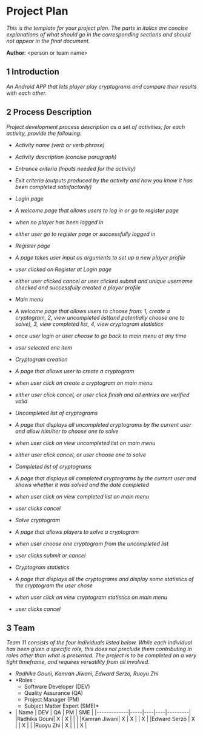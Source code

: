 # Project Plan

*This is the template for your project plan. The parts in italics are concise explanations of what should go in the corresponding sections and should not appear in the final document.*

**Author**: \<person or team name\>

## 1 Introduction

*An Android APP that lets player play cryptograms and compare their results with each other.*

## 2 Process Description

*Project development process description as a set of activities; for each activity, provide the following:*

- *Activity name (verb or verb phrase)*
- *Activity description (concise paragraph)*
- *Entrance criteria (inputs needed for the activity)*
- *Exit criteria (outputs produced by the activity and how you know it has been completed satisfactorily)*


- *Login page*
- *A welcome page that allows users to log in or go to register page*
- *when no player has been logged in*
- *either user go to register page or successfully logged in*

- *Register page*
- *A page takes user input as arguments to set up a new player profile*
- *user clicked on Register at Login page*
- *either user clicked cancel or user clicked submit and unique username checked and successfully created a player profile*

- *Main menu*
- *A welcome page that allows users to choose from: 1, create a cryptogram, 2, view uncompleted list(and potentially choose one to solve), 3, view completed list, 4, view cryptogram statistics*
- *once user login or user choose to go back to main menu at any time*
- *user selected one item*

- *Cryptogram creation*
- *A page that allows user to create a cryptogram*
- *when user click on create a cryptogram on main menu*
- *either user click cancel, or user click finish and all entries are verified valid*

- *Uncompleted list of cryptograms*
- *A page that displays all uncompleted cryptograms by the current user and allow him/her to choose one to solve*
- *when user click on view uncompleted list on main menu*
- *either user click cancel, or user choose one to solve*

- *Completed list of cryptograms*
- *A page that displays all completed cryptograms by the current user and shows whether it was solved and the date completed*
- *when user click on view completed list on main menu*
- *user clicks cancel*

- *Solve cryptogram*
- *A page that allows players to solve a cryptogram*
- *when user choose one cryptogram from the uncompleted list*
- *user clicks submit or cancel*

- *Cryptogram statistics*
- *A page that displays all the cryptograms and display some statistics of the cryptogram the user chose*
- *when user click on view cryptogram statistics on main menu*
- *user clicks cancel*

## 3 Team

*Team 11 consists of the four individuals listed below.  While each individual has been given a specific role, this does not preclude them contributing in roles other than what is presented. The project is to be completed on a very tight timeframe, and requires versatility from all involved.*

- *Radhika Gouni, Kamran Jiwani, Edward Serzo, Ruoyu Zhi*
- *Roles :
    - Software Developer (DEV)
    - Quality Assurance (QA)
    - Project Manager (PM)
    - Subject Matter Expert  (SME)*
- | Name        | DEV | QA | PM | SME     |
|-------------|-----|----|----|---------|
|Radhika Gouni|  X  |  X |    |         |
|Kamran Jiwani|  X  |  X |    |    X    |
|Edward Serzo |  X  |    |  X |         |
|Ruoyu Zhi    |  X  |    |    |    X    |


